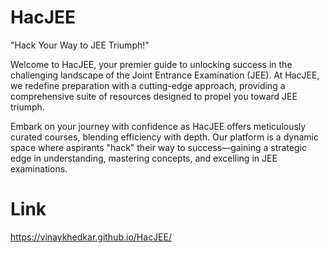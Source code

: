 # HacJEE
"Hack Your Way to JEE Triumph!"

Welcome to HacJEE, your premier guide to unlocking success in the challenging landscape of the Joint Entrance Examination (JEE). At HacJEE, we redefine preparation with a cutting-edge approach, providing a comprehensive suite of resources designed to propel you toward JEE triumph.

Embark on your journey with confidence as HacJEE offers meticulously curated courses, blending efficiency with depth. Our platform is a dynamic space where aspirants "hack" their way to success—gaining a strategic edge in understanding, mastering concepts, and excelling in JEE examinations.

# Link
https://vinaykhedkar.github.io/HacJEE/
